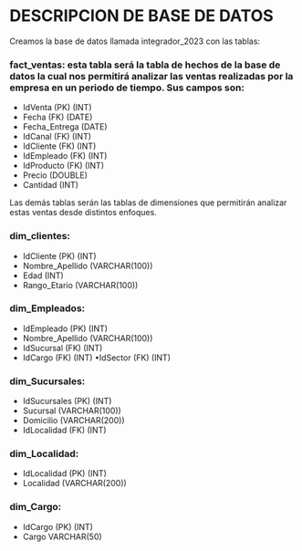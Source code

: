 # DESCRIPCION DE BASE DE DATOS

Creamos la base de datos llamada integrador_2023 con las tablas:

### fact_ventas: esta tabla será la tabla de hechos de la base de datos la cual nos permitirá analizar las ventas realizadas por la empresa en un periodo de tiempo. Sus campos son:

* IdVenta (PK) (INT)
* Fecha (FK) (DATE)
* Fecha_Entrega (DATE)
* IdCanal (FK) (INT)
* IdCliente (FK) (INT)
* IdEmpleado (FK) (INT)
* IdProducto (FK) (INT)
* Precio (DOUBLE)
* Cantidad (INT)

Las demás tablas serán las tablas de dimensiones que permitirán analizar estas ventas desde distintos enfoques.

### dim_clientes:

* IdCliente (PK) (INT)
* Nombre_Apellido (VARCHAR(100))
* Edad (INT)
* Rango_Etario (VARCHAR(100))

### dim_Empleados:

* IdEmpleado (PK) (INT)
* Nombre_Apellido (VARCHAR(100))
* IdSucursal (FK) (INT)
* IdCargo (FK) (INT)
•IdSector (FK) (INT)

### dim_Sucursales:

* IdSucursales (PK) (INT)
* Sucursal (VARCHAR(100))
* Domicilio (VARCHAR(200))
* IdLocalidad (FK) (INT)

### dim_Localidad:

* IdLocalidad (PK) (INT)
* Localidad (VARCHAR(200))

### dim_Cargo:
* IdCargo (PK) (INT)
* Cargo VARCHAR(50)
